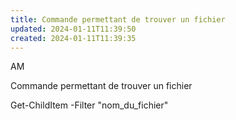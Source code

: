 ```yaml
---
title: Commande permettant de trouver un fichier
updated: 2024-01-11T11:39:50
created: 2024-01-11T11:39:35
---
```


AM

Commande permettant de trouver un fichier

Get-ChildItem -Filter "nom_du_fichier"
